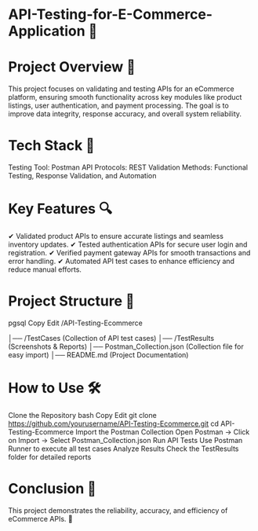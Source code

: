 # API-Testing-for-E-Commerce-Application 📌

# Project Overview 📌

This project focuses on validating and testing APIs for an eCommerce platform, ensuring smooth functionality across key modules like product listings, user authentication, and payment processing. The goal is to improve data integrity, response accuracy, and overall system reliability.

# Tech Stack 🚀

Testing Tool: Postman
API Protocols: REST
Validation Methods: Functional Testing, Response Validation, and Automation

# Key Features 🔍

✔ Validated product APIs to ensure accurate listings and seamless inventory updates.
✔ Tested authentication APIs for secure user login and registration.
✔ Verified payment gateway APIs for smooth transactions and error handling.
✔ Automated API test cases to enhance efficiency and reduce manual efforts.

# Project Structure 📂
pgsql
Copy
Edit
/API-Testing-Ecommerce

│── /TestCases (Collection of API test cases)
│── /TestResults (Screenshots & Reports)
│── Postman_Collection.json (Collection file for easy import)
│── README.md (Project Documentation)

# How to Use 🛠
Clone the Repository
bash
Copy
Edit
git clone https://github.com/yourusername/API-Testing-Ecommerce.git
cd API-Testing-Ecommerce
Import the Postman Collection
Open Postman → Click on Import → Select Postman_Collection.json
Run API Tests
Use Postman Runner to execute all test cases
Analyze Results
Check the TestResults folder for detailed reports

# Conclusion 📜 
This project demonstrates the reliability, accuracy, and efficiency of eCommerce APIs. 🚀
